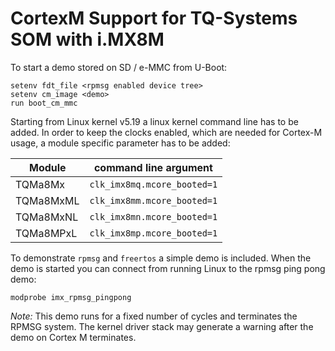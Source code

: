 # CortexM Support for TQ-Systems SOM with i.MX8M

To start a demo stored on SD / e-MMC from U-Boot:

```
setenv fdt_file <rpmsg enabled device tree>
setenv cm_image <demo>
run boot_cm_mmc
```

Starting from Linux kernel v5.19 a linux kernel command line has to be added.
In order to keep the clocks enabled, which are needed for Cortex-M usage,
a module specific parameter has to be added:

| Module    | command line argument       |
|-----------|-----------------------------|
| TQMa8Mx   | `clk_imx8mq.mcore_booted=1` |
| TQMa8MxML | `clk_imx8mm.mcore_booted=1` |
| TQMa8MxNL | `clk_imx8mn.mcore_booted=1` |
| TQMa8MPxL | `clk_imx8mp.mcore_booted=1` |

To demonstrate `rpmsg` and `freertos` a simple demo is included. When the demo
is started you can connect from running Linux to the rpmsg ping pong demo:

```
modprobe imx_rpmsg_pingpong
```

*Note:* This demo runs for a fixed number of cycles and terminates the RPMSG system.
The kernel driver stack may generate a warning after the demo on Cortex M terminates.
